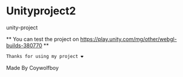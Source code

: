 # Unityproject2

unity-project

** You can test the project on https://play.unity.com/mg/other/webgl-builds-380770 **


```bash
Thanks for using my project ❤️
```

Made By Coywolfboy
